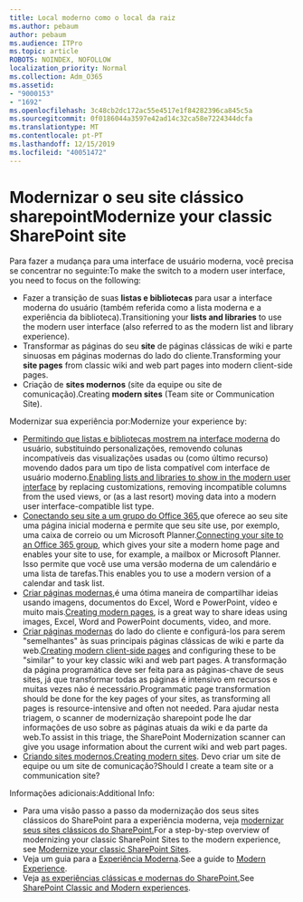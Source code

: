 ```yaml
---
title: Local moderno como o local da raiz
ms.author: pebaum
author: pebaum
ms.audience: ITPro
ms.topic: article
ROBOTS: NOINDEX, NOFOLLOW
localization_priority: Normal
ms.collection: Adm_O365
ms.assetid:
- "9000153"
- "1692"
ms.openlocfilehash: 3c48cb2dc172ac55e4517e1f84282396ca845c5a
ms.sourcegitcommit: 0f0186044a3597e42ad14c32ca58e7224344dcfa
ms.translationtype: MT
ms.contentlocale: pt-PT
ms.lasthandoff: 12/15/2019
ms.locfileid: "40051472"
---
```

# <a name="modernize-your-classic-sharepoint-site"></a><span data-ttu-id="abef8-102">Modernizar o seu site clássico sharepoint</span><span class="sxs-lookup"><span data-stu-id="abef8-102">Modernize your classic SharePoint site</span></span>

<span data-ttu-id="abef8-103">Para fazer a mudança para uma interface de usuário moderna, você precisa se concentrar no seguinte:</span><span class="sxs-lookup"><span data-stu-id="abef8-103">To make the switch to a modern user interface, you need to focus on the following:</span></span>

- <span data-ttu-id="abef8-104">Fazer a transição de suas **listas e bibliotecas** para usar a interface moderna do usuário (também referida como a lista moderna e a experiência da biblioteca).</span><span class="sxs-lookup"><span data-stu-id="abef8-104">Transitioning your **lists and libraries** to use the modern user interface (also referred to as the modern list and library experience).</span></span>
- <span data-ttu-id="abef8-105">Transformar as páginas do seu **site** de páginas clássicas de wiki e parte sinuosas em páginas modernas do lado do cliente.</span><span class="sxs-lookup"><span data-stu-id="abef8-105">Transforming your **site pages** from classic wiki and web part pages into modern client-side pages.</span></span>
- <span data-ttu-id="abef8-106">Criação de **sites modernos** (site da equipe ou site de comunicação).</span><span class="sxs-lookup"><span data-stu-id="abef8-106">Creating **modern sites** (Team site or Communication Site).</span></span>

<span data-ttu-id="abef8-107">Modernizar sua experiência por:</span><span class="sxs-lookup"><span data-stu-id="abef8-107">Modernize your experience by:</span></span>
- <span data-ttu-id="abef8-108">[Permitindo que listas e bibliotecas mostrem na interface moderna](https://docs.microsoft.com/sharepoint/dev/transform/modernize-userinterface-lists-and-libraries) do usuário, substituindo personalizações, removendo colunas incompatíveis das visualizações usadas ou (como último recurso) movendo dados para um tipo de lista compatível com interface de usuário moderno.</span><span class="sxs-lookup"><span data-stu-id="abef8-108">[Enabling lists and libraries to show in the modern user interface](https://docs.microsoft.com/sharepoint/dev/transform/modernize-userinterface-lists-and-libraries) by replacing customizations, removing incompatible columns from the used views, or (as a last resort) moving data into a modern user interface-compatible list type.</span></span>
- <span data-ttu-id="abef8-109">[Conectando seu site a um grupo do Office 365,](https://docs.microsoft.com/sharepoint/dev/transform/modernize-connect-to-office365-group)que oferece ao seu site uma página inicial moderna e permite que seu site use, por exemplo, uma caixa de correio ou um Microsoft Planner.</span><span class="sxs-lookup"><span data-stu-id="abef8-109">[Connecting your site to an Office 365 group](https://docs.microsoft.com/sharepoint/dev/transform/modernize-connect-to-office365-group), which gives your site a modern home page and enables your site to use, for example, a mailbox or Microsoft Planner.</span></span> <span data-ttu-id="abef8-110">Isso permite que você use uma versão moderna de um calendário e uma lista de tarefas.</span><span class="sxs-lookup"><span data-stu-id="abef8-110">This enables you to use a modern version of a calendar and task list.</span></span>
- <span data-ttu-id="abef8-111">[Criar páginas modernas,](https://support.office.com/article/create-and-use-modern-pages-on-a-sharepoint-site-b3d46deb-27a6-4b1e-87b8-df851e503dec)é uma ótima maneira de compartilhar ideias usando imagens, documentos do Excel, Word e PowerPoint, vídeo e muito mais.</span><span class="sxs-lookup"><span data-stu-id="abef8-111">[Creating modern pages](https://support.office.com/article/create-and-use-modern-pages-on-a-sharepoint-site-b3d46deb-27a6-4b1e-87b8-df851e503dec), is a great way to share ideas using images, Excel, Word and PowerPoint documents, video, and more.</span></span>
- <span data-ttu-id="abef8-112">[Criar páginas modernas](https://docs.microsoft.com/sharepoint/dev/transform/modernize-userinterface-site-pages) do lado do cliente e configurá-los para serem "semelhantes" às suas principais páginas clássicas de wiki e parte da web.</span><span class="sxs-lookup"><span data-stu-id="abef8-112">[Creating modern client-side pages](https://docs.microsoft.com/sharepoint/dev/transform/modernize-userinterface-site-pages) and configuring these to be "similar" to your key classic wiki and web part pages.</span></span> <span data-ttu-id="abef8-113">A transformação da página programática deve ser feita para as páginas-chave de seus sites, já que transformar todas as páginas é intensivo em recursos e muitas vezes não é necessário.</span><span class="sxs-lookup"><span data-stu-id="abef8-113">Programmatic page transformation should be done for the key pages of your sites, as transforming all pages is resource-intensive and often not needed.</span></span> <span data-ttu-id="abef8-114">Para ajudar nesta triagem, o scanner de modernização sharepoint pode lhe dar informações de uso sobre as páginas atuais da wiki e da parte da web.</span><span class="sxs-lookup"><span data-stu-id="abef8-114">To assist in this triage, the SharePoint Modernization scanner can give you usage information about the current wiki and web part pages.</span></span>
- <span data-ttu-id="abef8-115">[Criando sites modernos.](https://support.office.com/article/create-a-team-site-in-sharepoint-ef10c1e7-15f3-42a3-98aa-b5972711777d)</span><span class="sxs-lookup"><span data-stu-id="abef8-115">[Creating modern sites](https://support.office.com/article/create-a-team-site-in-sharepoint-ef10c1e7-15f3-42a3-98aa-b5972711777d).</span></span> <span data-ttu-id="abef8-116">Devo criar um site de equipe ou um site de comunicação?</span><span class="sxs-lookup"><span data-stu-id="abef8-116">Should I create a team site or a communication site?</span></span>

<span data-ttu-id="abef8-117">Informações adicionais:</span><span class="sxs-lookup"><span data-stu-id="abef8-117">Additional Info:</span></span> 
- <span data-ttu-id="abef8-118">Para uma visão passo a passo da modernização dos seus sites clássicos do SharePoint para a experiência moderna, veja [modernizar seus sites clássicos do SharePoint.](https://docs.microsoft.com/sharepoint/dev/transform/modernize-classic-sites)</span><span class="sxs-lookup"><span data-stu-id="abef8-118">For a step-by-step overview of modernizing your classic SharePoint Sites to the modern experience, see [Modernize your classic SharePoint Sites](https://docs.microsoft.com/sharepoint/dev/transform/modernize-classic-sites).</span></span>
- <span data-ttu-id="abef8-119">Veja um guia para a [Experiência Moderna](https://docs.microsoft.com/sharepoint/guide-to-sharepoint-modern-experience).</span><span class="sxs-lookup"><span data-stu-id="abef8-119">See a guide to [Modern Experience](https://docs.microsoft.com/sharepoint/guide-to-sharepoint-modern-experience).</span></span>
- <span data-ttu-id="abef8-120">Veja [as experiências clássicas e modernas do SharePoint.](https://support.office.com/article/sharepoint-classic-and-modern-experiences-5725c103-505d-4a6e-9350-300d3ec7d73f)</span><span class="sxs-lookup"><span data-stu-id="abef8-120">See [SharePoint Classic and Modern experiences](https://support.office.com/article/sharepoint-classic-and-modern-experiences-5725c103-505d-4a6e-9350-300d3ec7d73f).</span></span> 




